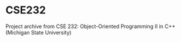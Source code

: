 # CSE232
Project archive from CSE 232: Object-Oriented Programming II in C++ (Michigan State University)
